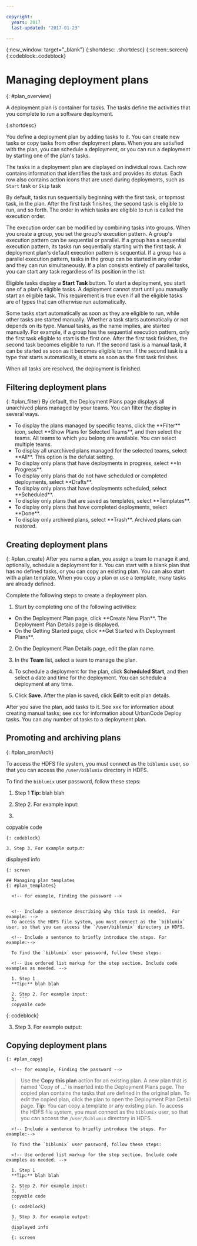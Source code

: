 ```yaml
---

copyright:
  years: 2017
  last-updated: "2017-01-23"

---
```



<!-- Common attributes used in the template are defined as follows: -->
{:new_window: target="_blank"}
{:shortdesc: .shortdesc}
{:screen:.screen}
{:codeblock:.codeblock}

# Managing deployment plans
{: #plan_overview}

A deployment plan is container for tasks. The tasks define the activities that you complete to run a software deployment.

{:shortdesc}

You define a deployment plan by adding tasks to it. You can create new tasks or copy tasks from other deployment plans. When you are satisfied with the plan, you can schedule a deployment, or you can run a deployment by starting one of the plan's tasks.

The tasks in a deployment plan are displayed on individual rows. Each row contains information that identifies the task and provides its status. Each row also contains action icons that are used during deployments, such as `Start` task or `Skip` task

By default, tasks run sequentially beginning with the first task, or topmost task, in the plan. After the first task finishes, the second task is eligible to run, and so forth. The order in which tasks are eligible to run is called the execution order.

The execution order can be modified by combining tasks into groups. When you create a group, you set the group's execution pattern. A group's execution pattern can be sequential or parallel. If a group has a sequential execution pattern, its tasks run sequentially starting with the first task. A deployment plan's default execution pattern is sequential. If a group has a parallel execution pattern, tasks in the group can be started in any order and they can run simultaneously. If a plan consists entirely of parallel tasks, you can start any task regardless of its position in the list.

Eligible tasks display a **Start Task** button. To start a deployment, you start one of a plan's eligible tasks. A deployment cannot start until you manually start an eligible task. This requirement is true even if all the eligible tasks are of types that can otherwise run automatically.

Some tasks start automatically as soon as they are eligible to run, while other tasks are started manually. Whether a task starts automatically or not depends on its type. Manual tasks, as the name implies, are started manually. For example, if a group has the sequential execution pattern, only the first task eligible to start is the first one. After the first task finishes, the second task becomes eligible to run. If the second task is a manual task, it can be started as soon as it becomes eligible to run. If the second task is a type that starts automatically, it starts as soon as the first task finishes.

When all tasks are resolved, the deployment is finished.

## Filtering deployment plans
{: #plan_filter}
By default, the Deployment Plans page displays all unarchived plans managed by your teams. You can filter the display in several ways.

<ul>
<li>To display the plans managed by specific teams, click the **Filter** icon, select **Show Plans for Selected Teams**, and then select the teams. All teams to which you belong are available. You can select multiple teams.
</li>
<li>To display all unarchived plans managed for the selected teams, select **All**. This option is the defulat setting.
</li>
<li>To display only plans that have deployments in progress, select **In Progress**.
</li>
<li>To display only plans that do not have scheduled or completed deployments, select **Drafts**.
</li>
<li>To display only plans that have deployments scheduled, select **Scheduled**.
</li>
<li>To display only plans that are saved as templates, select **Templates**.
</li>
<li>To display only plans that have completed deployments, select **Done**.
</li>
<li>To display only archived plans, select **Trash**. Archived plans can restored.
</li>
</ul>

## Creating deployment plans
{: #plan_create}
After you name a plan, you assign a team to manage it and, optionally, schedule a deployment for it. You can start with a blank plan that has no defined tasks, or you can copy an existing plan. You can also start with a plan template.  When you copy a plan or use a template, many tasks are already defined.

Complete the following steps to create a deployment plan.

1. Start by completing one of the following activities:
  <ul>
  <li>On the Deployment Plan page, click **Create New Plan**. The Deployment Plan Details page is displayed.
  </li>
  <li>On the Getting Started page, click **Get Started with Deployment Plans**.
  </li>
  </ul>

2. On the Deployment Plan Details page, edit the plan name.

3. In the **Team** list, select a team to manage the plan.

4. To schedule a deployment for the plan, click **Scheduled Start**, and then select a date and time for the deployment. You can schedule a deployment at any time.

6. Click **Save**. After the plan is saved, click **Edit** to edit plan details.

After you save the plan, add tasks to it. See xxx for information about creating manual tasks; see xxx for information about UrbanCode Deploy tasks. You can any number of tasks to a deployment plan.

## Promoting and archiving plans
{: #plan_promArch}

<!-- for example, Finding the password -->


<!-- Include a sentence describing why this task is needed.  For example: -->
To access the HDFS file system, you must connect as the `biblumix` user, so that you can access the `/user/biblumix` directory in HDFS.

<!-- Include a sentence to briefly introduce the steps. For example:-->

To find the `biblumix` user password, follow these steps:

<!-- Use ordered list markup for the step section. Include code examples as needed. -->

1. Step 1
**Tip:** blah blah

2. Step 2. For example input:
3. ```
copyable code
```
{: codeblock}

3. Step 3. For example output:
```
displayed info
```
{: screen

## Managing plan templates
{: #plan_templates}

  <!-- for example, Finding the password -->


  <!-- Include a sentence describing why this task is needed.  For example: -->
  To access the HDFS file system, you must connect as the `biblumix` user, so that you can access the `/user/biblumix` directory in HDFS.

  <!-- Include a sentence to briefly introduce the steps. For example:-->

  To find the `biblumix` user password, follow these steps:

  <!-- Use ordered list markup for the step section. Include code examples as needed. -->

  1. Step 1
  **Tip:** blah blah

  2. Step 2. For example input:
  3. ```
  copyable code
  ```
  {: codeblock}

  3. Step 3. For example output:



## Copying deployment plans
    {: #plan_copy}

      <!-- for example, Finding the password -->

>Use the **Copy this plan** action for an existing plan. A new plan that is named 'Copy of ...' is inserted into the Deployment Plans page. The copied plan contains the tasks that are defined in the original plan. To edit the copied plan, click the plan to open the Deployment Plan Detail page. **Tip:** You can copy a template or any existing plan.
      <!-- Include a sentence describing why this task is needed.  For example: -->
      To access the HDFS file system, you must connect as the `biblumix` user, so that you can access the `/user/biblumix` directory in HDFS.

      <!-- Include a sentence to briefly introduce the steps. For example:-->

      To find the `biblumix` user password, follow these steps:

      <!-- Use ordered list markup for the step section. Include code examples as needed. -->

      1. Step 1
      **Tip:** blah blah

      2. Step 2. For example input:
      3. ```
      copyable code
      ```
      {: codeblock}

      3. Step 3. For example output:
      ```
      displayed info
      ```
      {: screen  

